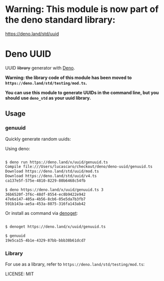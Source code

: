# Warning: This module is now part of the deno standard library:
https://deno.land/std/uuid


# Deno UUID

UUID ~~library~~ generator with [Deno](https://deno.land).

**Warning: the library code of this module has been moved to `https://deno.land/std/testing/mod.ts`.**

**You can use this module to generate UUIDs in the command line, but you should**
**use `deno_std` as your uuid library.**

## Usage

### genuuid

Quickly generate random uuids:

Using deno:

```bash

$ deno run https://deno.land/x/uuid/genuuid.ts
Compile file:///Users/lucascaro/checkout/deno/deno-uuid/genuuid.ts
Download https://deno.land/std/uuid/mod.ts
Download https://deno.land/std/uuid/v4.ts
ca137e5f-575e-4810-8229-80b6468c54fb

$ deno https://deno.land/x/uuid/genuuid.ts 3
36b6520f-3f6c-48df-8554-ec8b9422e942
47e6e147-405a-4b56-8cb6-05e5da7b3fb7
591b143a-ae5a-453a-8875-316fa143ab42

```

Or install as command via [denoget](https://github.com/syumai/deno-libs/tree/master/denoget):

```bash

$ denoget https://deno.land/x/uuid/genuuid.ts

$ genuuid
19e5ca15-4b1e-4329-87bb-bbb38b61dcd7

```

### Library

For use as a library, refer to `https://deno.land/std/testing/mod.ts`:

LICENSE: MIT
